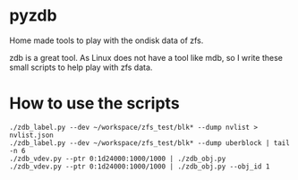 # pyzdb
Home made tools to play with the ondisk data of zfs.

zdb is a great tool.
As Linux does not have a tool like mdb, so I write these small scripts to help play with zfs data.

# How to use the scripts
```
./zdb_label.py --dev ~/workspace/zfs_test/blk* --dump nvlist > nvlist.json
./zdb_label.py --dev ~/workspace/zfs_test/blk* --dump uberblock | tail -n 6
./zdb_vdev.py --ptr 0:1d24000:1000/1000 | ./zdb_obj.py
./zdb_vdev.py --ptr 0:1d24000:1000/1000 | ./zdb_obj.py --obj_id 1
```
